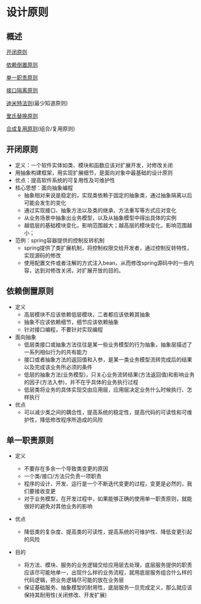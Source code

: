 # 设计原则

## 概述

<a href="#open-closed">开闭原则</a>

<a href="#dependency-inversion">依赖倒置原则</a>

<a href="#single-responsibility">单一职责原则</a>

<a href="#interface-segregation">接口隔离原则</a>

<a href="law-of-demeter">迪米特法则</a>(最少知道原则)

<a href="#liskov-substitution">里氏替换原则</a>

<a href="">合成复用原则</a>(组合/复用原则)



## <a name="open-closed">开闭原则</a>

* 定义：一个软件实体如类、模块和函数应该对扩展开发，对修改关闭
* 用抽象构建框架，用实现扩展细节，是面向对象中最基础的设计原则
* 优点：提高软件系统的可复用性及可维护性
* 核心思想：面向抽象编程
  * 抽象相对来说是稳定的，实现类依赖于固定的抽象类，通过抽象隔离以后可能会发生的变化
  * 通过实现接口、抽象方法以及类的继承、方法重写等方式应对变化
  * 从业务场景中抽象出业务模型，以及从抽象模型中得出具体的实例
  * 越低层的基础模块变化，影响范围越大；越高层的模块变化，影响范围越小；
* 范例：spring容器提供的控制反转机制
  * spring提供了类扩展机制，将控制权限交给开发者，通过控制反转特性，实现源码的修改
  * 使用配置文件或者注解的方式注入bean，从而修改spring源码中的一些内容，达到对修改关闭，对扩展开放的目的。



## <a name="dependency-inversion">依赖倒置原则</a>

* 定义
  * 高层模块不应该依赖低层模块，二者都应该依赖其抽象
  * 抽象不应该依赖细节，细节应该依赖抽象
  * 针对接口编程，不要针对实现编程
* 面向抽象
  * 低层类接口或抽象方法往往是某一些业务模型的行为抽象，抽象层描述了一系列相似行为的共有能力
  * 接口或者抽象方法的返回值和入参，是某一类业务模型流转完成后的结果以及完成该业务所必须的条件
  * 低层的抽象方法(业务模型)，只关心业务流转结果(方法返回值)和影响业务的因子(方法入参)，并不在乎具体的业务执行过程
  * 低层类将业务的具体实现交由应用层，应用层决定业务什么时候执行、怎样执行
* 优点
  * 可以减少类之间的耦合性，提高系统的稳定性，提高代码的可读性和可维护性，降低修改程序所造成的风险



## <a name="single-responsibility">单一职责原则</a>

* 定义
  * 不要存在多余一个导致类变更的原因
  * 一个类/接口/方法只负责一项职责
  * 程序的设计、开发、运行是一个不断迭代变更的过程，变更是必然的，我们要接收变更
  * 对于业务模型，在开发过程中，如果能够正确的使用单一职责原则，就能很好的避免对其他业务的影响
* 优点
  * 降低类的复杂度、提高类的可读性，提高系统的可维护性、降低变更引起的风险

* 目的
  * 将方法、模块、服务的业务逻辑交给应用层去处理，底层服务提供的职责应该尽可能地单一，出现什么样的业务流程，就用底层服务组合什么样的代码逻辑，把业务逻辑尽可能的放在业务层
  * 保证基础服务、抽象模型的耐用性，底层服务一旦完成定义，那么就应该保持其耐用性(关闭修改、开发扩展)























